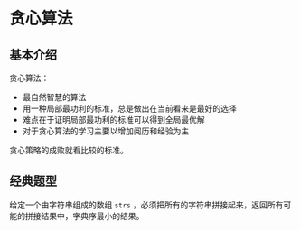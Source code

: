 # 贪心算法

## 基本介绍

贪心算法：

- 最自然智慧的算法
- 用一种局部最功利的标准，总是做出在当前看来是最好的选择
- 难点在于证明局部最功利的标准可以得到全局最优解
- 对于贪心算法的学习主要以增加阅历和经验为主

贪心策略的成败就看比较的标准。

## 经典题型

给定一个由字符串组成的数组 `strs` ，必须把所有的字符串拼接起来，返回所有可能的拼接结果中，字典序最小的结果。

































